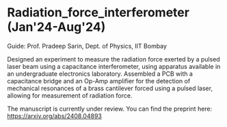 # Radiation_force_interferometer (Jan'24-Aug'24)
Guide: Prof. Pradeep Sarin, Dept. of Physics, IIT Bombay

Designed an experiment to measure the radiation force exerted by a pulsed laser beam using a capacitance interferometer, using apparatus available in an undergraduate electronics laboratory. Assembled a PCB with a capacitance bridge and an Op-Amp amplifier for the detection of mechanical resonances of a brass cantilever forced using a pulsed laser, allowing for measurement of radiation force.

The manuscript is currently under review. You can find the preprint here: https://arxiv.org/abs/2408.04893
